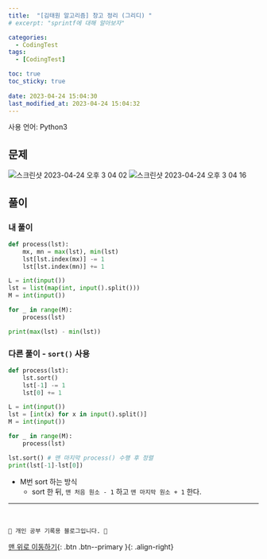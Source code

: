 ```yaml
---
title:  "[김태원 알고리즘] 창고 정리 (그리디) "
# excerpt: "sprintf에 대해 알아보자"

categories:
  - CodingTest
tags:
  - [CodingTest]

toc: true
toc_sticky: true
 
date: 2023-04-24 15:04:30
last_modified_at: 2023-04-24 15:04:32
---
```


사용 언어: Python3

## 문제
![스크린샷 2023-04-24 오후 3 04 02](https://user-images.githubusercontent.com/59405576/233912301-58913f1a-e0f1-4b8e-af99-6e39e67854ac.png)
![스크린샷 2023-04-24 오후 3 04 16](https://user-images.githubusercontent.com/59405576/233912338-92267193-9de8-42ff-9266-671532de9c49.png)

## 풀이
### 내 풀이 
```py
def process(lst):
    mx, mn = max(lst), min(lst)
    lst[lst.index(mx)] -= 1
    lst[lst.index(mn)] += 1

L = int(input())
lst = list(map(int, input().split()))
M = int(input())

for _ in range(M):
    process(lst)

print(max(lst) - min(lst))
```


### 다른 풀이 - `sort()` 사용
```py
def process(lst):
    lst.sort()
    lst[-1] -= 1
    lst[0] += 1

L = int(input())
lst = [int(x) for x in input().split()]
M = int(input())

for _ in range(M):
    process(lst)

lst.sort() # 맨 마지막 process() 수행 후 정렬
print(lst[-1]-lst[0])
```
- M번 sort 하는 방식
  - sort 한 뒤, `맨 처음 원소 - 1` 하고 `맨 마지막 원소 + 1` 한다.






***
<br>


    💛 개인 공부 기록용 블로그입니다. 👻

[맨 위로 이동하기](#){: .btn .btn--primary }{: .align-right}